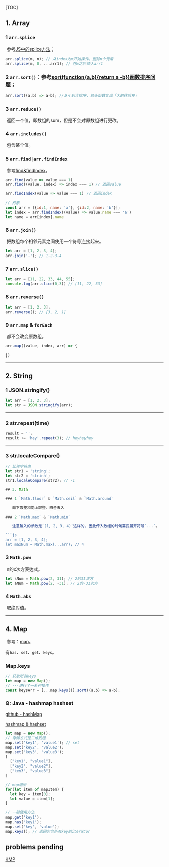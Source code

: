 [TOC]



## 1. Array

### 1 `arr.splice`

​	参考[JS中的splice方法](https://www.cnblogs.com/tian874540961/p/10246332.html)；

```js
arr.splice(m, n); // 从index为m开始操作，删除n个元素
arr.splice(m, 0, ...arr1); // 在m之后插入arr1
```

### 2 `arr.sort()`：参考[sort(function(a,b){return a -b})函数排序问题](https://blog.csdn.net/qq_43058026/article/details/104531495)；

```js
arr.sort((a,b) => a-b); //从小到大排序，箭头函数实现「大的往后移」
```

### 3 `arr.reduce()`

​	返回一个值，即数组的sum，但是不会对原数组进行更改。

### 4 `arr.includes()`

​	包含某个值。

### 5 `arr.find|arr.findIndex`

​	参考[find&findIndex](https://www.cnblogs.com/pwindy/p/13081171.html)。

```js
arr.find(value => value === 1)
arr.find((value, index) => index === 1) // 返回value

arr.findIndex(value => value === 1) // 返回index

// 对象
const arr = [{id:1, name: 'a'}, {id:2, name: 'b'}];
let index = arr.findIndex((value) => value.name === 'a')
let name = arr[index].name
```

### 6 `arr.join()`

​	把数组每个相邻元素之间使用一个符号连接起来。

```js
let arr = [1, 2, 3, 4];
arr.join('-'); // 1-2-3-4
```

### 7 `arr.slice()`

```js
let arr = [11, 22, 33, 44, 55];
console.log(arr.slice(0,3)) // [11, 22, 33]
```

### 8 `arr.reverse()`

```js
let arr = [1, 2, 3];
arr.reverse(); // [3, 2, 1]
```

### 9 `arr.map` & `forEach`

​	都不会改变原数组。

```js
arr.map((value, index, arr) => {
  
})
```

****

## 2. String

### 1 JSON.stringify()

```js
let arr = [1, 2, 3];
let str = JSON.stringify(arr);
```

****

### 2 str.repeat(time)

```js
result = '';
result += 'hey'.repeat(3); // heyheyhey
```

****

### 3 str.localeCompare()

```js
// 比较字符串
let str1 = 'string';
let str2 = 'strinh';
str1.localeCompare(str2); // -1

## 3. Math

### 1 `Math.floor` & `Math.ceil` & `Math.around`

​	向下取整和向上取整、四舍五入

### 2 `Math.max` & `Math.min`

​	注意输入的参数是`(1, 2, 3, 4)`这样的，因此传入数组的时候需要展开符号`...`。

```js
arr = [1, 2, 3, 4];
let maxNum = Math.max(...arr); // 4
```

### 3 `Math.pow`

​	n的x次方表达式。

```js
let sNum = Math.pow(2, 31); // 2的31次方
let aNum = Math.pow(2, -31); // 2的-31次方
```

### 4 `Math.abs`

​	取绝对值。

****

## 4. Map

​	参考：[map](https://www.cnblogs.com/yuer20180726/p/11387699.html)。

​	有`has`、`set`、`get`、`keys`。

### Map.keys

```js
// 获取所有keys
let map = new Map();
// ···进行了一系列操作
const keysArr = [...map.keys()].sort((a,b) => a-b);
```



### Q: Java - hashmap hashset

[github - hashMap](https://github.com/CyC2018/CS-Notes/blob/master/notes/Java%20%E5%AE%B9%E5%99%A8.md#%E9%80%82%E9%85%8D%E5%99%A8%E6%A8%A1%E5%BC%8F)

[hashmap & hashset](https://blog.csdn.net/woshiluoye9/article/details/56667810)

```js
let map = new Map();
// 存储方式是二维数组
map.set('key1', 'value1'); // set
map.set('key2', 'value2');
map.set('key3', 'value3');
[
  ["key1", "value1"],
  ["key2", "value2"],
  ["key3", "value3"]
]

// map遍历
for(let item of mapItem) {
  let key = item[0];
  let value = item[1];
}

// 一般使用方法
map.get('key1');
map.has('key1');
map.set('key', 'value');
map.keys(); // 返回包含所有key的iterator
```

## problems pending

[KMP](http://www.ruanyifeng.com/blog/2013/05/Knuth–Morris–Pratt_algorithm.html)

